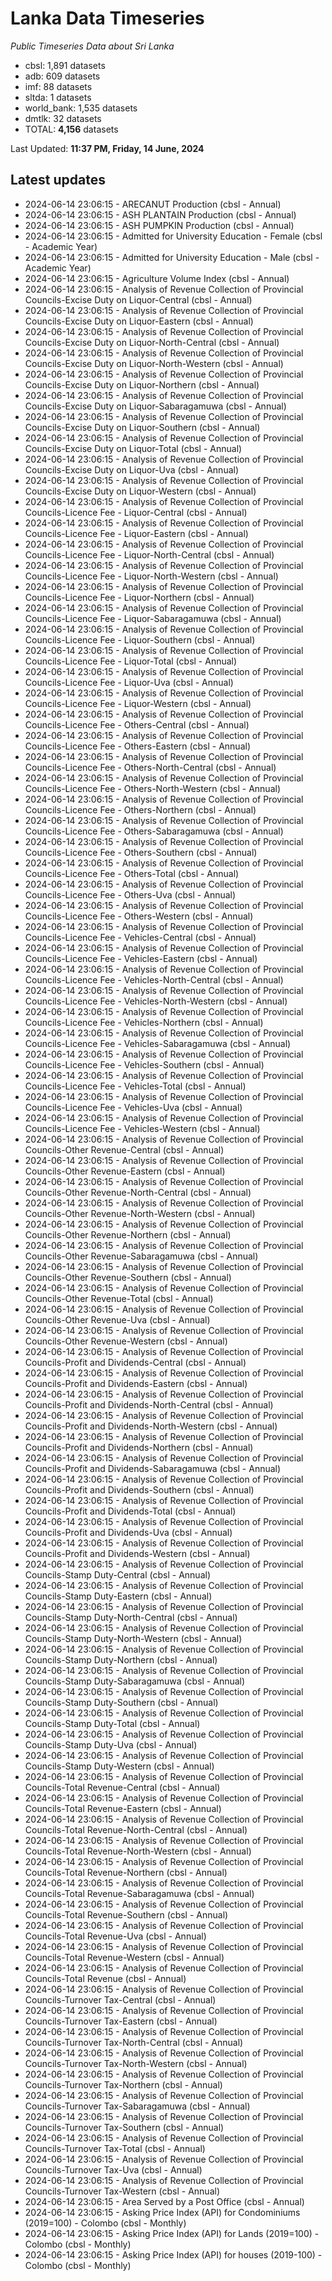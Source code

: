 # Lanka Data Timeseries
*Public Timeseries Data about Sri Lanka*

* cbsl: 1,891 datasets
* adb: 609 datasets
* imf: 88 datasets
* sltda: 1 datasets
* world_bank: 1,535 datasets
* dmtlk: 32 datasets
* TOTAL: **4,156** datasets

Last Updated: **11:37 PM, Friday, 14 June, 2024**

## Latest updates

* 2024-06-14 23:06:15 - ARECANUT Production (cbsl - Annual)
* 2024-06-14 23:06:15 - ASH PLANTAIN Production (cbsl - Annual)
* 2024-06-14 23:06:15 - ASH PUMPKIN Production (cbsl - Annual)
* 2024-06-14 23:06:15 - Admitted for University Education - Female (cbsl - Academic Year)
* 2024-06-14 23:06:15 - Admitted for University Education - Male (cbsl - Academic Year)
* 2024-06-14 23:06:15 - Agriculture Volume Index (cbsl - Annual)
* 2024-06-14 23:06:15 - Analysis of Revenue Collection of Provincial Councils-Excise Duty on Liquor-Central (cbsl - Annual)
* 2024-06-14 23:06:15 - Analysis of Revenue Collection of Provincial Councils-Excise Duty on Liquor-Eastern (cbsl - Annual)
* 2024-06-14 23:06:15 - Analysis of Revenue Collection of Provincial Councils-Excise Duty on Liquor-North-Central (cbsl - Annual)
* 2024-06-14 23:06:15 - Analysis of Revenue Collection of Provincial Councils-Excise Duty on Liquor-North-Western (cbsl - Annual)
* 2024-06-14 23:06:15 - Analysis of Revenue Collection of Provincial Councils-Excise Duty on Liquor-Northern (cbsl - Annual)
* 2024-06-14 23:06:15 - Analysis of Revenue Collection of Provincial Councils-Excise Duty on Liquor-Sabaragamuwa (cbsl - Annual)
* 2024-06-14 23:06:15 - Analysis of Revenue Collection of Provincial Councils-Excise Duty on Liquor-Southern (cbsl - Annual)
* 2024-06-14 23:06:15 - Analysis of Revenue Collection of Provincial Councils-Excise Duty on Liquor-Total (cbsl - Annual)
* 2024-06-14 23:06:15 - Analysis of Revenue Collection of Provincial Councils-Excise Duty on Liquor-Uva (cbsl - Annual)
* 2024-06-14 23:06:15 - Analysis of Revenue Collection of Provincial Councils-Excise Duty on Liquor-Western (cbsl - Annual)
* 2024-06-14 23:06:15 - Analysis of Revenue Collection of Provincial Councils-Licence Fee - Liquor-Central (cbsl - Annual)
* 2024-06-14 23:06:15 - Analysis of Revenue Collection of Provincial Councils-Licence Fee - Liquor-Eastern (cbsl - Annual)
* 2024-06-14 23:06:15 - Analysis of Revenue Collection of Provincial Councils-Licence Fee - Liquor-North-Central (cbsl - Annual)
* 2024-06-14 23:06:15 - Analysis of Revenue Collection of Provincial Councils-Licence Fee - Liquor-North-Western (cbsl - Annual)
* 2024-06-14 23:06:15 - Analysis of Revenue Collection of Provincial Councils-Licence Fee - Liquor-Northern (cbsl - Annual)
* 2024-06-14 23:06:15 - Analysis of Revenue Collection of Provincial Councils-Licence Fee - Liquor-Sabaragamuwa (cbsl - Annual)
* 2024-06-14 23:06:15 - Analysis of Revenue Collection of Provincial Councils-Licence Fee - Liquor-Southern (cbsl - Annual)
* 2024-06-14 23:06:15 - Analysis of Revenue Collection of Provincial Councils-Licence Fee - Liquor-Total (cbsl - Annual)
* 2024-06-14 23:06:15 - Analysis of Revenue Collection of Provincial Councils-Licence Fee - Liquor-Uva (cbsl - Annual)
* 2024-06-14 23:06:15 - Analysis of Revenue Collection of Provincial Councils-Licence Fee - Liquor-Western (cbsl - Annual)
* 2024-06-14 23:06:15 - Analysis of Revenue Collection of Provincial Councils-Licence Fee - Others-Central (cbsl - Annual)
* 2024-06-14 23:06:15 - Analysis of Revenue Collection of Provincial Councils-Licence Fee - Others-Eastern (cbsl - Annual)
* 2024-06-14 23:06:15 - Analysis of Revenue Collection of Provincial Councils-Licence Fee - Others-North-Central (cbsl - Annual)
* 2024-06-14 23:06:15 - Analysis of Revenue Collection of Provincial Councils-Licence Fee - Others-North-Western (cbsl - Annual)
* 2024-06-14 23:06:15 - Analysis of Revenue Collection of Provincial Councils-Licence Fee - Others-Northern (cbsl - Annual)
* 2024-06-14 23:06:15 - Analysis of Revenue Collection of Provincial Councils-Licence Fee - Others-Sabaragamuwa (cbsl - Annual)
* 2024-06-14 23:06:15 - Analysis of Revenue Collection of Provincial Councils-Licence Fee - Others-Southern (cbsl - Annual)
* 2024-06-14 23:06:15 - Analysis of Revenue Collection of Provincial Councils-Licence Fee - Others-Total (cbsl - Annual)
* 2024-06-14 23:06:15 - Analysis of Revenue Collection of Provincial Councils-Licence Fee - Others-Uva (cbsl - Annual)
* 2024-06-14 23:06:15 - Analysis of Revenue Collection of Provincial Councils-Licence Fee - Others-Western (cbsl - Annual)
* 2024-06-14 23:06:15 - Analysis of Revenue Collection of Provincial Councils-Licence Fee - Vehicles-Central (cbsl - Annual)
* 2024-06-14 23:06:15 - Analysis of Revenue Collection of Provincial Councils-Licence Fee - Vehicles-Eastern (cbsl - Annual)
* 2024-06-14 23:06:15 - Analysis of Revenue Collection of Provincial Councils-Licence Fee - Vehicles-North-Central (cbsl - Annual)
* 2024-06-14 23:06:15 - Analysis of Revenue Collection of Provincial Councils-Licence Fee - Vehicles-North-Western (cbsl - Annual)
* 2024-06-14 23:06:15 - Analysis of Revenue Collection of Provincial Councils-Licence Fee - Vehicles-Northern (cbsl - Annual)
* 2024-06-14 23:06:15 - Analysis of Revenue Collection of Provincial Councils-Licence Fee - Vehicles-Sabaragamuwa (cbsl - Annual)
* 2024-06-14 23:06:15 - Analysis of Revenue Collection of Provincial Councils-Licence Fee - Vehicles-Southern (cbsl - Annual)
* 2024-06-14 23:06:15 - Analysis of Revenue Collection of Provincial Councils-Licence Fee - Vehicles-Total (cbsl - Annual)
* 2024-06-14 23:06:15 - Analysis of Revenue Collection of Provincial Councils-Licence Fee - Vehicles-Uva (cbsl - Annual)
* 2024-06-14 23:06:15 - Analysis of Revenue Collection of Provincial Councils-Licence Fee - Vehicles-Western (cbsl - Annual)
* 2024-06-14 23:06:15 - Analysis of Revenue Collection of Provincial Councils-Other Revenue-Central (cbsl - Annual)
* 2024-06-14 23:06:15 - Analysis of Revenue Collection of Provincial Councils-Other Revenue-Eastern (cbsl - Annual)
* 2024-06-14 23:06:15 - Analysis of Revenue Collection of Provincial Councils-Other Revenue-North-Central (cbsl - Annual)
* 2024-06-14 23:06:15 - Analysis of Revenue Collection of Provincial Councils-Other Revenue-North-Western (cbsl - Annual)
* 2024-06-14 23:06:15 - Analysis of Revenue Collection of Provincial Councils-Other Revenue-Northern (cbsl - Annual)
* 2024-06-14 23:06:15 - Analysis of Revenue Collection of Provincial Councils-Other Revenue-Sabaragamuwa (cbsl - Annual)
* 2024-06-14 23:06:15 - Analysis of Revenue Collection of Provincial Councils-Other Revenue-Southern (cbsl - Annual)
* 2024-06-14 23:06:15 - Analysis of Revenue Collection of Provincial Councils-Other Revenue-Total (cbsl - Annual)
* 2024-06-14 23:06:15 - Analysis of Revenue Collection of Provincial Councils-Other Revenue-Uva (cbsl - Annual)
* 2024-06-14 23:06:15 - Analysis of Revenue Collection of Provincial Councils-Other Revenue-Western (cbsl - Annual)
* 2024-06-14 23:06:15 - Analysis of Revenue Collection of Provincial Councils-Profit and Dividends-Central (cbsl - Annual)
* 2024-06-14 23:06:15 - Analysis of Revenue Collection of Provincial Councils-Profit and Dividends-Eastern (cbsl - Annual)
* 2024-06-14 23:06:15 - Analysis of Revenue Collection of Provincial Councils-Profit and Dividends-North-Central (cbsl - Annual)
* 2024-06-14 23:06:15 - Analysis of Revenue Collection of Provincial Councils-Profit and Dividends-North-Western (cbsl - Annual)
* 2024-06-14 23:06:15 - Analysis of Revenue Collection of Provincial Councils-Profit and Dividends-Northern (cbsl - Annual)
* 2024-06-14 23:06:15 - Analysis of Revenue Collection of Provincial Councils-Profit and Dividends-Sabaragamuwa (cbsl - Annual)
* 2024-06-14 23:06:15 - Analysis of Revenue Collection of Provincial Councils-Profit and Dividends-Southern (cbsl - Annual)
* 2024-06-14 23:06:15 - Analysis of Revenue Collection of Provincial Councils-Profit and Dividends-Total (cbsl - Annual)
* 2024-06-14 23:06:15 - Analysis of Revenue Collection of Provincial Councils-Profit and Dividends-Uva (cbsl - Annual)
* 2024-06-14 23:06:15 - Analysis of Revenue Collection of Provincial Councils-Profit and Dividends-Western (cbsl - Annual)
* 2024-06-14 23:06:15 - Analysis of Revenue Collection of Provincial Councils-Stamp Duty-Central (cbsl - Annual)
* 2024-06-14 23:06:15 - Analysis of Revenue Collection of Provincial Councils-Stamp Duty-Eastern (cbsl - Annual)
* 2024-06-14 23:06:15 - Analysis of Revenue Collection of Provincial Councils-Stamp Duty-North-Central (cbsl - Annual)
* 2024-06-14 23:06:15 - Analysis of Revenue Collection of Provincial Councils-Stamp Duty-North-Western (cbsl - Annual)
* 2024-06-14 23:06:15 - Analysis of Revenue Collection of Provincial Councils-Stamp Duty-Northern (cbsl - Annual)
* 2024-06-14 23:06:15 - Analysis of Revenue Collection of Provincial Councils-Stamp Duty-Sabaragamuwa (cbsl - Annual)
* 2024-06-14 23:06:15 - Analysis of Revenue Collection of Provincial Councils-Stamp Duty-Southern (cbsl - Annual)
* 2024-06-14 23:06:15 - Analysis of Revenue Collection of Provincial Councils-Stamp Duty-Total (cbsl - Annual)
* 2024-06-14 23:06:15 - Analysis of Revenue Collection of Provincial Councils-Stamp Duty-Uva (cbsl - Annual)
* 2024-06-14 23:06:15 - Analysis of Revenue Collection of Provincial Councils-Stamp Duty-Western (cbsl - Annual)
* 2024-06-14 23:06:15 - Analysis of Revenue Collection of Provincial Councils-Total Revenue-Central (cbsl - Annual)
* 2024-06-14 23:06:15 - Analysis of Revenue Collection of Provincial Councils-Total Revenue-Eastern (cbsl - Annual)
* 2024-06-14 23:06:15 - Analysis of Revenue Collection of Provincial Councils-Total Revenue-North-Central (cbsl - Annual)
* 2024-06-14 23:06:15 - Analysis of Revenue Collection of Provincial Councils-Total Revenue-North-Western (cbsl - Annual)
* 2024-06-14 23:06:15 - Analysis of Revenue Collection of Provincial Councils-Total Revenue-Northern (cbsl - Annual)
* 2024-06-14 23:06:15 - Analysis of Revenue Collection of Provincial Councils-Total Revenue-Sabaragamuwa (cbsl - Annual)
* 2024-06-14 23:06:15 - Analysis of Revenue Collection of Provincial Councils-Total Revenue-Southern (cbsl - Annual)
* 2024-06-14 23:06:15 - Analysis of Revenue Collection of Provincial Councils-Total Revenue-Uva (cbsl - Annual)
* 2024-06-14 23:06:15 - Analysis of Revenue Collection of Provincial Councils-Total Revenue-Western (cbsl - Annual)
* 2024-06-14 23:06:15 - Analysis of Revenue Collection of Provincial Councils-Total Revenue (cbsl - Annual)
* 2024-06-14 23:06:15 - Analysis of Revenue Collection of Provincial Councils-Turnover Tax-Central (cbsl - Annual)
* 2024-06-14 23:06:15 - Analysis of Revenue Collection of Provincial Councils-Turnover Tax-Eastern (cbsl - Annual)
* 2024-06-14 23:06:15 - Analysis of Revenue Collection of Provincial Councils-Turnover Tax-North-Central (cbsl - Annual)
* 2024-06-14 23:06:15 - Analysis of Revenue Collection of Provincial Councils-Turnover Tax-North-Western (cbsl - Annual)
* 2024-06-14 23:06:15 - Analysis of Revenue Collection of Provincial Councils-Turnover Tax-Northern (cbsl - Annual)
* 2024-06-14 23:06:15 - Analysis of Revenue Collection of Provincial Councils-Turnover Tax-Sabaragamuwa (cbsl - Annual)
* 2024-06-14 23:06:15 - Analysis of Revenue Collection of Provincial Councils-Turnover Tax-Southern (cbsl - Annual)
* 2024-06-14 23:06:15 - Analysis of Revenue Collection of Provincial Councils-Turnover Tax-Total (cbsl - Annual)
* 2024-06-14 23:06:15 - Analysis of Revenue Collection of Provincial Councils-Turnover Tax-Uva (cbsl - Annual)
* 2024-06-14 23:06:15 - Analysis of Revenue Collection of Provincial Councils-Turnover Tax-Western (cbsl - Annual)
* 2024-06-14 23:06:15 - Area Served by a Post Office (cbsl - Annual)
* 2024-06-14 23:06:15 - Asking Price Index (API) for Condominiums (2019=100) - Colombo (cbsl - Monthly)
* 2024-06-14 23:06:15 - Asking Price Index (API) for Lands (2019=100) - Colombo (cbsl - Monthly)
* 2024-06-14 23:06:15 - Asking Price Index (API) for houses (2019-100) - Colombo (cbsl - Monthly)